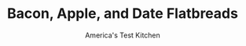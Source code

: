 ---
layout: ../../layouts/MarkdownPostLayout.astro
title: Bacon, Apple, and Date Flatbreads
author: America's Test Kitchen
pubDate: 2023-03-15
description: "Pizza night just got a lot more elegant."
image_url: https://res.cloudinary.com/hksqkdlah/image/upload/ar_1:1,c_fill,dpr_2.0,f_auto,fl_lossy.progressive.strip_profile,g_faces:auto,q_auto:low,w_344/SFS_BaconAppleDateFlatbreads-15_y2jyeu
tags: ["Main Courses","Pork","Fruit","Weeknight","Pizza"]
calories: 3244
protein: 30
carbohydrates: 77
fats: 42
fiber: 5
ingredients: ["2 tablespoons, extra-virgin olive oil","4 ounces (½ cup), mascarpone cheese","2 tablespoons warm tap, water","1 teaspoon, minced fresh rosemary","½ teaspoon, table salt, divided","½ teaspoon, pepper, divided","1 pound, pizza dough, room temperature","6 slices, cooked bacon, crumbled","2 ounces pitted, dates, chopped (⅓ cup)","8 ounces, fontina cheese, shredded (2 cups)","1 , red apple, cored, halved, and sliced thin","½ cup thinly sliced, red onion"]
serves: 4
time: "50 minutes"
instructions: ["Adjust oven rack to middle position and heat oven to 500 degrees. Brush rimmed baking sheet with oil. Combine mascarpone, warm water, rosemary, ¼ teaspoon salt, and ¼ teaspoon pepper in bowl.","Divide dough into 4 equal pieces. Roll each piece into 5 by 7-inch rectangle and transfer to prepared sheet. Spread 2 tablespoons mascarpone mixture on each rectangle, leaving ½-inch border. Sprinkle evenly with bacon, dates, remaining ¼ teaspoon salt, and remaining ¼ teaspoon pepper, then top with fontina, apple, and onion.","Bake until cheese is melted and crust is golden, 12 to 14 minutes, rotating sheet halfway through baking. Let flatbreads cool on sheet for 5 minutes. Slice and serve."]
nutrition: ["445 mg Potassium, K","414 mg Phosphorus, P","433 mg Calcium, Ca","4 mg Iron, Fe","57 mg Magnesium, Mg","1498 mg Sodium, Na","3 mg Zinc, Zn","42 g Total lipid (fat)","6 mg Niacin","15 g Fatty acids, total monounsaturated","4 g Fatty acids, total polyunsaturated","2 mg Vitamin C, total ascorbic acid","106 mg Cholesterol","19 g Fatty acids, total saturated","5 g Fiber, total dietary","182 µg Folic acid","47 µg Folate, food","18 g Sugars, total","9 µg Vitamin K (phylloquinone)","121 g Water","77 g Carbohydrate, by difference","357 µg Folate, DFE","30 g Protein","1 mg Vitamin E (alpha-tocopherol)","1 µg Vitamin B-12","248 µg Vitamin A, RAE","811 kcal Energy","3244 calories"]
notes: "If the dough springs back in step 2, let it rest for a few minutes before trying to roll it again."
---